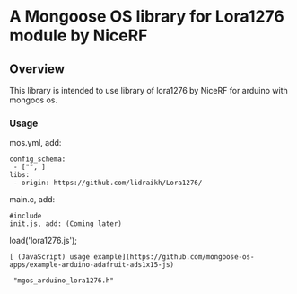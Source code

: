 # A Mongoose OS library for Lora1276 module by NiceRF 


## Overview

This library is intended to use library of lora1276 by NiceRF for arduino with mongoos os.

### Usage

mos.yml, add:
```
config_schema:
 - ["", ]
libs:
 - origin: https://github.com/lidraikh/Lora1276/
  ```
  
  main.c, add:
```
#include
init.js, add: (Coming later)
```
load('lora1276.js');
```
[ (JavaScript) usage example](https://github.com/mongoose-os-apps/example-arduino-adafruit-ads1x15-js)

 "mgos_arduino_lora1276.h"
```

